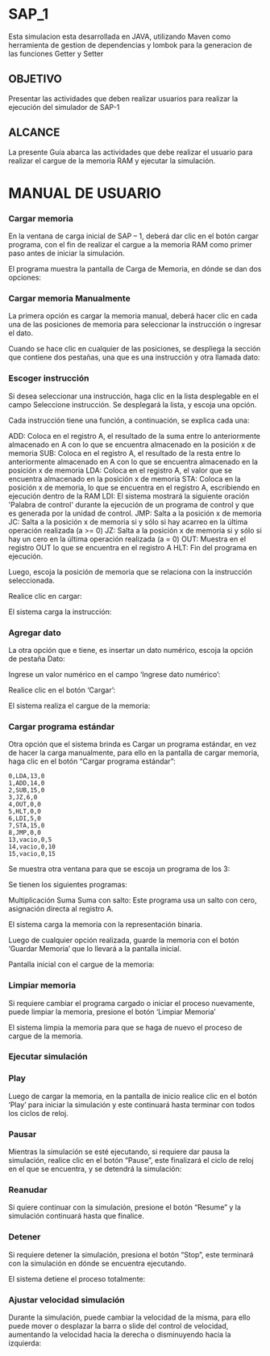 # SAP_1

Esta simulacion esta desarrollada en JAVA, utilizando Maven como herramienta de gestion de dependencias y lombok para la generacion de las funciones Getter y Setter


## OBJETIVO

Presentar las actividades que deben realizar usuarios para realizar la ejecución del simulador de SAP-1


## ALCANCE

La presente Guía abarca las actividades que debe realizar el usuario para realizar el cargue de la memoria RAM y ejecutar la simulación.


# MANUAL DE USUARIO

### Cargar memoria

En la ventana de carga inicial de SAP – 1, deberá dar clic en el botón cargar programa, con el fin de realizar el cargue a la memoria RAM como primer paso antes de iniciar la simulación. 

El programa muestra la pantalla de Carga de Memoria, en dónde se dan dos opciones: 

### Cargar memoria Manualmente

La primera opción es cargar la memoria manual, deberá hacer clic en cada una de las posiciones de memoria para seleccionar la instrucción o ingresar el dato.

Cuando se hace clic en cualquier de las posiciones, se despliega la sección que contiene dos pestañas, una que es una instrucción y otra llamada dato:   

### Escoger instrucción

Si desea seleccionar una instrucción, haga clic en la lista desplegable en el campo Seleccione instrucción. Se desplegará la lista, y escoja una opción.

Cada instrucción tiene una función, a continuación, se explica cada una: 

ADD: Coloca en el registro A, el resultado de la suma entre lo anteriormente almacenado en A con lo que se encuentra almacenado en la posición x de memoria
SUB: Coloca en el registro A, el resultado de la resta entre lo anteriormente almacenado en A con lo que se encuentra almacenado en la posición x de memoria
LDA: Coloca en el registro A, el valor que se encuentra almacenado en la posición x de memoria
STA: Coloca en la posición x de memoria, lo que se encuentra en el registro A, escribiendo en ejecución dentro de la RAM
LDI: El sistema mostrará la siguiente oración 'Palabra de control' durante la ejecución de un programa de control y que es generada por la unidad de control.
JMP: Salta a la posición x de memoria
JC: Salta a la posición x de memoria si y sólo si hay acarreo en la última operación realizada (a >= 0)
JZ: Salta a la posición x de memoria si y sólo si hay un cero en la última operación realizada (a = 0)
OUT: Muestra en el registro OUT lo que se encuentra en el registro A
HLT: Fin del programa en ejecución.

Luego, escoja la posición de memoria que se relaciona con la instrucción seleccionada. 

Realice clic en cargar: 

El sistema carga la instrucción: 

### Agregar dato

La otra opción que e tiene, es insertar un dato numérico, escoja la opción de pestaña Dato: 

Ingrese un valor numérico en el campo ‘Ingrese dato numérico’: 

Realice clic en el botón ‘Cargar’: 

El sistema realiza el cargue de la memoria:

### Cargar programa estándar

Otra opción que el sistema brinda es Cargar un programa estándar, en vez de hacer la carga manualmente, para ello en la pantalla de cargar memoria, haga clic en el botón “Cargar programa estándar”:

~~~
0,LDA,13,0
1,ADD,14,0
2,SUB,15,0
3,JZ,6,0
4,OUT,0,0
5,HLT,0,0
6,LDI,5,0
7,STA,15,0
8,JMP,0,0
13,vacio,0,5
14,vacio,0,10
15,vacio,0,15
~~~

Se muestra otra ventana para que se escoja un programa de los 3: 

Se tienen los siguientes programas: 

Multiplicación
Suma
Suma con salto: Este programa usa un salto con cero, asignación directa al registro A.

El sistema carga la memoria con la representación binaria. 

Luego de cualquier opción realizada, guarde la memoria con el botón ‘Guardar Memoria’ que lo llevará a la pantalla inicial. 

Pantalla inicial con el cargue de la memoria:

### Limpiar memoria

Si requiere cambiar el programa cargado o iniciar el proceso nuevamente, puede limpiar la memoria, presione el botón ‘Limpiar Memoria’

El sistema limpia la memoria para que se haga de nuevo el proceso de cargue de la memoria.

### Ejecutar simulación 

### Play

Luego de cargar la memoria, en la pantalla de inicio realice clic en el botón ‘Play’ para iniciar la simulación y este continuará hasta terminar con todos los ciclos de reloj. 

### Pausar

Mientras la simulación se esté ejecutando, si requiere dar pausa la simulación, realice clic en el botón “Pause”, este finalizará el ciclo de reloj en el que se encuentra, y se detendrá la simulación:

### Reanudar

Si quiere continuar con la simulación, presione el botón “Resume” y la simulación continuará hasta que finalice. 

### Detener

Si requiere detener la simulación, presiona el botón “Stop”, este terminará con la simulación en dónde se encuentra ejecutando.

El sistema detiene el proceso totalmente: 

### Ajustar velocidad simulación

Durante la simulación, puede cambiar la velocidad de la misma, para ello puede mover o desplazar la barra o slide del control de velocidad, aumentando la velocidad hacia la derecha o disminuyendo hacia la izquierda: 
